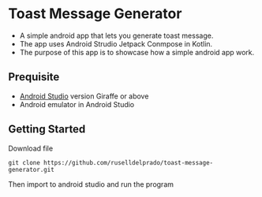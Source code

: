 # Toast Message Generator 
* A simple android app that lets you generate toast message.<br>
* The app uses Android Strudio Jetpack Conmpose in Kotlin.<br>
* The purpose of this app is to showcase how a simple android app work.

## Prequisite
- [Android Studio](https://developer.android.com/studio) version Giraffe or above
- Android emulator in Android Studio
## Getting Started
Download file
```
git clone https://github.com/ruselldelprado/toast-message-generator.git
```
Then import to android studio and run the program
